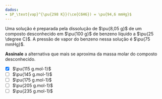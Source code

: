 ```yaml
---
dados:
- $P_\text{vap}^{\pu{298 K}}(\ce{C6H6}) = \pu{94,6 mmHg}$
---
```


Uma solução é preparada pela dissolução de $\pu{8,05 g}$ de um composto desconhecido em $\pu{100 g}$ de benzeno líquido a $\pu{25 \degree C}$. A pressão de vapor do benzeno nessa solução é $\pu{75 mmHg}$. 

**Assinale** a alternativa que mais se aproxima da massa molar do composto desconhecido.

- [x] $\pu{115 g.mol-1}$
- [ ] $\pu{145 g.mol-1}$
- [ ] $\pu{175 g.mol-1}$
- [ ] $\pu{205 g.mol-1}$
- [ ] $\pu{235 g.mol-1}$